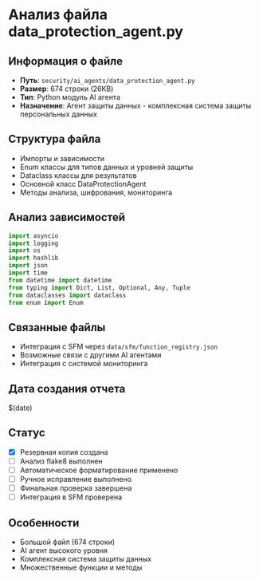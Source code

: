 # Анализ файла data_protection_agent.py

## Информация о файле
- **Путь**: `security/ai_agents/data_protection_agent.py`
- **Размер**: 674 строки (26KB)
- **Тип**: Python модуль AI агента
- **Назначение**: Агент защиты данных - комплексная система защиты персональных данных

## Структура файла
- Импорты и зависимости
- Enum классы для типов данных и уровней защиты
- Dataclass классы для результатов
- Основной класс DataProtectionAgent
- Методы анализа, шифрования, мониторинга

## Анализ зависимостей
```python
import asyncio
import logging
import os
import hashlib
import json
import time
from datetime import datetime
from typing import Dict, List, Optional, Any, Tuple
from dataclasses import dataclass
from enum import Enum
```

## Связанные файлы
- Интеграция с SFM через `data/sfm/function_registry.json`
- Возможные связи с другими AI агентами
- Интеграция с системой мониторинга

## Дата создания отчета
$(date)

## Статус
- [x] Резервная копия создана
- [ ] Анализ flake8 выполнен
- [ ] Автоматическое форматирование применено
- [ ] Ручное исправление выполнено
- [ ] Финальная проверка завершена
- [ ] Интеграция в SFM проверена

## Особенности
- Большой файл (674 строки)
- AI агент высокого уровня
- Комплексная система защиты данных
- Множественные функции и методы